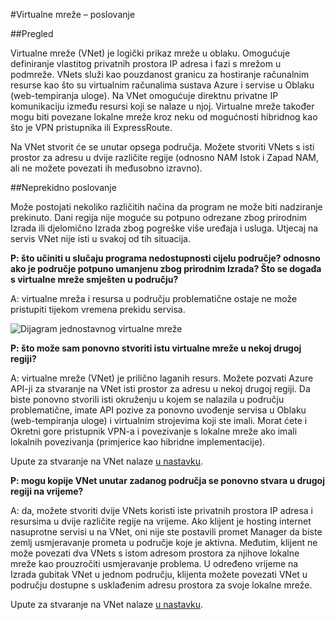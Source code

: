 <properties
    pageTitle="Što učiniti u slučaju programa prekidu Azure servisa Azure virtualne mreže koje utječu na | Microsoft Azure"
    description="Saznajte što učiniti u slučaju programa Azure service prekidu koje utječu na Azure virtualne mreže."
    services="virtual-network"
    documentationCenter=""
    authors="NarayanAnnamalai"
    manager="jefco"
    editor=""/>

<tags
    ms.service="virtual-network"
    ms.workload="virtual-network"
    ms.tgt_pltfrm="na"
    ms.devlang="na"
    ms.topic="article"
    ms.date="05/16/2016"
    ms.author="narayan;aglick"/>

#<a name="virtual-network--business-continuity"></a>Virtualne mreže – poslovanje

##<a name="overview"></a>Pregled

Virtualne mreže (VNet) je logički prikaz mreže u oblaku. Omogućuje definiranje vlastitog privatnih prostora IP adresa i fazi s mrežom u podmreže. VNets služi kao pouzdanost granicu za hostiranje računalnim resurse kao što su virtualnim računalima sustava Azure i servise u Oblaku (web-tempiranja uloge). Na VNet omogućuje direktnu privatne IP komunikaciju između resursi koji se nalaze u njoj. Virtualne mreže također mogu biti povezane lokalne mreže kroz neku od mogućnosti hibridnog kao što je VPN pristupnika ili ExpressRoute.
 
Na VNet stvorit će se unutar opsega područja. Možete stvoriti VNets s isti prostor za adresu u dvije različite regije (odnosno NAM Istok i Zapad NAM, ali ne možete povezati ih međusobno izravno). 

##<a name="business-continuity"></a>Neprekidno poslovanje

Može postojati nekoliko različitih načina da program ne može biti nadziranje prekinuto. Dani regija nije moguće su potpuno odrezane zbog prirodnim Izrada ili djelomično Izrada zbog pogreške više uređaja i usluga. Utjecaj na servis VNet nije isti u svakoj od tih situacija.

**P: što učiniti u slučaju programa nedostupnosti cijelu područje? odnosno ako je područje potpuno umanjenu zbog prirodnim Izrada? Što se događa s virtualne mreže smješten u području?**

A: virtualne mreža i resursa u području problematične ostaje ne može pristupiti tijekom vremena prekidu servisa.

![Dijagram jednostavnog virtualne mreže](./media/virtual-network-disaster-recovery-guidance/vnet.png)

**P: što može sam ponovno stvoriti istu virtualne mreže u nekoj drugoj regiji?**

A: virtualne mreže (VNet) je prilično laganih resurs. Možete pozvati Azure API-ji za stvaranje na VNet isti prostor za adresu u nekoj drugoj regiji. Da biste ponovno stvorili isti okruženju u kojem se nalazila u području problematične, imate API pozive za ponovno uvođenje servisa u Oblaku (web-tempiranja uloge) i virtualnim strojevima koji ste imali. Morat ćete i Okretni gore pristupnik VPN-a i povezivanje s lokalne mreže ako imali lokalnih povezivanja (primjerice kao hibridne implementacije).

Upute za stvaranje na VNet nalaze [u nastavku](./virtual-networks-create-vnet-arm-pportal.md). 

**P: mogu kopije VNet unutar zadanog područja se ponovno stvara u drugoj regiji na vrijeme?**

A: da, možete stvoriti dvije VNets koristi iste privatnih prostora IP adresa i resursima u dvije različite regije na vrijeme. Ako klijent je hosting internet nasuprotne servisi u na VNet, oni nije ste postavili promet Manager da biste zemlj usmjeravanje prometa u područje koje je aktivna. Međutim, klijent ne može povezati dva VNets s istom adresom prostora za njihove lokalne mreže kao prouzročiti usmjeravanje problema. U određeno vrijeme na Izrada gubitak VNet u jednom području, klijenta možete povezati VNet u području dostupne s usklađenim adresu prostora za svoje lokalne mreže.

Upute za stvaranje na VNet nalaze [u nastavku](./virtual-networks-create-vnet-arm-pportal.md).

